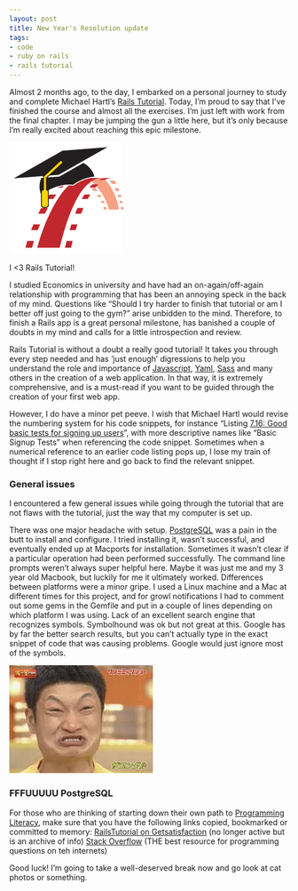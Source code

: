 ```yaml
---
layout: post
title: New Year's Resolution update
tags:
- code
- ruby on rails
- rails tutorial
---
```

Almost 2 months ago, to the day, I embarked on a personal journey to study and complete Michael Hartl’s [Rails Tutorial](http://ruby.railstutorial.org/). Today, I’m proud to say that I’ve finished the course and almost all the exercises. I’m just left with work from the final chapter. I may be jumping the gun a little here, but it’s only because I’m really excited about reaching this epic milestone. 

![Rails Tutorial](/images/rails-tutorial-image.png)

I <3 Rails Tutorial!

I studied Economics in university and have had an on-again/off-again relationship with programming that has been an annoying speck in the back of my mind. Questions like “Should I try harder to finish that tutorial or am I better off just going to the gym?” arise unbidden to the mind. Therefore, to finish a Rails app is a great personal milestone, has banished a couple of doubts in my mind and calls for a little introspection and review.			

Rails Tutorial is without a doubt a really good tutorial! It takes you through every step needed and has ‘just enough’ digressions to help you understand the role and importance of [Javascript](https://developer.mozilla.org/en/docs/JavaScript), [Yaml](http://www.yaml.org/), [Sass](http://sass-lang.com/) and many others in the creation of a web application.
In that way, it is extremely comprehensive, and is a must-read if you want to be guided through the creation of your first web app.			

However, I do have a minor pet peeve. I wish that Michael Hartl would revise the numbering system for his code snippets, for instance “Listing [7.16: Good basic tests for signing up users](http://ruby.railstutorial.org/chapters/sign-up#code-basic_signup_tests)”, with more descriptive names like “Basic Signup Tests” when referencing the code snippet. Sometimes when a numerical reference to an earlier code listing pops up, I lose my train of thought if I stop right here and go back to find the relevant snippet.



### General issues
I encountered a few general issues while going through the tutorial that are not flaws with the tutorial, just the way that my computer is set up.

There was one major headache with setup. [PostgreSQL](http://www.postgresql.org/) was a pain in the butt to install and configure. I tried installing it, wasn’t successful, and eventually ended up at Macports for installation. Sometimes it wasn’t clear if a particular operation had been performed successfully. The command line prompts weren’t always super helpful here. Maybe it was just me and my 3 year old Macbook, but luckily for me it ultimately worked.
Differences between platforms were a minor gripe. I used a Linux machine and a Mac at different times for this project, and for growl notifications I had to comment out some gems in the Gemfile and put in a couple of lines depending on which platform I was using.
Lack of an excellent search engine that recognizes symbols. Symbolhound was ok but not great at this. Google has by far the better search results, but you can’t actually type in the exact snippet of code that was causing problems. Google would just ignore most of the symbols.

![FFFUUUU](/images/fffuuuu-image.jpg)

### FFFUUUUU PostgreSQL

For those who are thinking of starting down their own path to [Programming Literacy](http://readwrite.com/2012/05/17/computer-programming-for-all-a-new-standard-of-literacy), make sure that you have the following links copied, bookmarked or committed to memory:
[RailsTutorial on Getsatisfaction](https://getsatisfaction.com/railstutorial) (no longer active but is an archive of info)
[Stack Overflow](http://stackoverflow.com/) (THE best resource for programming questions on teh internets)

Good luck! I’m going to take a well-deserved break now and go look at cat photos or something.